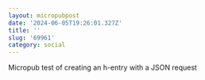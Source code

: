 ```yaml
---
layout: micropubpost
date: '2024-06-05T19:26:01.327Z'
title: ''
slug: '69961'
category: social
---
```

Micropub test of creating an h-entry with a JSON request
